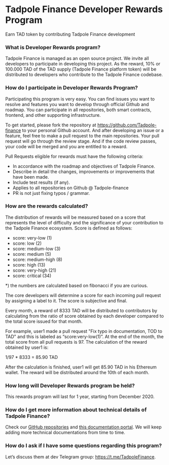 # Tadpole Finance Developer Rewards Program

Earn TAD token by contributing Tadpole Finance development


### What is Developer Rewards program?

Tadpole Finance is managed as an open source project. We invite all developers to participate in developing this project. As the reward, 10% or 100.000 TAD of the TAD supply (Tadpole Finance platform token) will be distributed to developers who contribute to the Tadpole Finance codebase.

### How do I participate in Developer Rewards Program?

Participating this program is very easy. You can find issues you want to resolve and features you want to develop through official Github and roadmap. You can participate in all repositories, both smart contracts, frontend, and other supporting infrastructure.

To get started, please fork the repository at https://github.com/Tadpole-finance to your personal Github account. And after developing an issue or a feature, feel free to make a pull request to the main repositories. Your pull request will go through the review stage. And if the code review passes, your code will be merged and you are entitled to a reward.

Pull Requests eligible for rewards must have the following criteria:

* In accordance with the roadmap and objectives of Tadpole Finance.
* Describe in detail the changes, improvements or improvements that have been made.
* Include test results (if any).
* Applies to all repositories on Github @ Tadpole-finance
* PR is not just fixing typos / grammar.

### How are the rewards calculated?

The distribution of rewards will be measured based on a score that represents the level of difficulty and the significance of your contribution to the Tadpole Finance ecosystem. Score is defined as follows:

* score: very-low (1)
* score: low (2)
* score: medium-low (3)
* score: medium (5)
* score: medium-high (8)
* score: high (13)
* score: very-high (21)
* score: critical (34)

*) the numbers are calculated based on fibonacci if you are curious.

The core developers will determine a score for each incoming pull request by assigning a label to it. The score is subjective and final.

Every month, a reward of 8333 TAD will be distributed to contributors by calculating from the ratio of score obtained by each developer compared to the total score issued for that month.

For example, user1 made a pull request "Fix typo in documentation, TOD to TAD" and this is labeled as “score:very-low(1)”. At the end of the month, the total score from all pull requests is 97. The calculation of the reward obtained by user1 is:

1/97 * 8333 = 85.90 TAD

After the calculation is finished, user1 will get 85.90 TAD in his Ethereum wallet. The reward will be distributed around the 10th of each month.

### How long will Developer Rewards program be held?

This rewards program will last for 1 year, starting from December 2020.

### How do I get more information about technical details of Tadpole Finance?

Check our [GitHub repositories](https://github.com/tadpole-finance) and [this documentation portal](https://doc.tadpole.finance/). We will keep adding more technical documentations from time to time.

### How do I ask if I have some questions regarding this program?

Let’s discuss them at dev Telegram group: https://t.me/TadpoleFinance.
